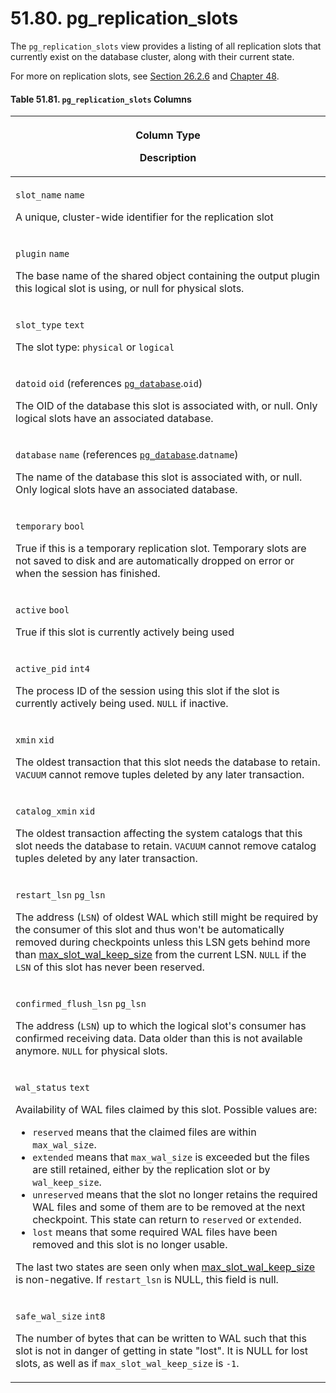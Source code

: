 # 51.80. pg\_replication\_slots

The `pg_replication_slots` view provides a listing of all replication slots that currently exist on the database cluster, along with their current state.

For more on replication slots, see [Section 26.2.6](https://www.postgresql.org/docs/13/warm-standby.html#STREAMING-REPLICATION-SLOTS) and [Chapter 48](https://www.postgresql.org/docs/13/logicaldecoding.html).

#### **Table 51.81. `pg_replication_slots` Columns**

| <p>Column Type</p><p>Description</p>                                                                                                                                                                                                                                                                                                                                                                                                                                                                                                                                                                                                                                                                                                                                                                                                                                                                                                                                                                                                 |
| ------------------------------------------------------------------------------------------------------------------------------------------------------------------------------------------------------------------------------------------------------------------------------------------------------------------------------------------------------------------------------------------------------------------------------------------------------------------------------------------------------------------------------------------------------------------------------------------------------------------------------------------------------------------------------------------------------------------------------------------------------------------------------------------------------------------------------------------------------------------------------------------------------------------------------------------------------------------------------------------------------------------------------------ |
| <p><code>slot_name</code> <code>name</code></p><p>A unique, cluster-wide identifier for the replication slot</p>                                                                                                                                                                                                                                                                                                                                                                                                                                                                                                                                                                                                                                                                                                                                                                                                                                                                                                                     |
| <p><code>plugin</code> <code>name</code></p><p>The base name of the shared object containing the output plugin this logical slot is using, or null for physical slots.</p>                                                                                                                                                                                                                                                                                                                                                                                                                                                                                                                                                                                                                                                                                                                                                                                                                                                           |
| <p><code>slot_type</code> <code>text</code></p><p>The slot type: <code>physical</code> or <code>logical</code></p>                                                                                                                                                                                                                                                                                                                                                                                                                                                                                                                                                                                                                                                                                                                                                                                                                                                                                                                   |
| <p><code>datoid</code> <code>oid</code> (references <a href="https://www.postgresql.org/docs/13/catalog-pg-database.html"><code>pg_database</code></a>.<code>oid</code>)</p><p>The OID of the database this slot is associated with, or null. Only logical slots have an associated database.</p>                                                                                                                                                                                                                                                                                                                                                                                                                                                                                                                                                                                                                                                                                                                                    |
| <p><code>database</code> <code>name</code> (references <a href="https://www.postgresql.org/docs/13/catalog-pg-database.html"><code>pg_database</code></a>.<code>datname</code>)</p><p>The name of the database this slot is associated with, or null. Only logical slots have an associated database.</p>                                                                                                                                                                                                                                                                                                                                                                                                                                                                                                                                                                                                                                                                                                                            |
| <p><code>temporary</code> <code>bool</code></p><p>True if this is a temporary replication slot. Temporary slots are not saved to disk and are automatically dropped on error or when the session has finished.</p>                                                                                                                                                                                                                                                                                                                                                                                                                                                                                                                                                                                                                                                                                                                                                                                                                   |
| <p><code>active</code> <code>bool</code></p><p>True if this slot is currently actively being used</p>                                                                                                                                                                                                                                                                                                                                                                                                                                                                                                                                                                                                                                                                                                                                                                                                                                                                                                                                |
| <p><code>active_pid</code> <code>int4</code></p><p>The process ID of the session using this slot if the slot is currently actively being used. <code>NULL</code> if inactive.</p>                                                                                                                                                                                                                                                                                                                                                                                                                                                                                                                                                                                                                                                                                                                                                                                                                                                    |
| <p><code>xmin</code> <code>xid</code></p><p>The oldest transaction that this slot needs the database to retain. <code>VACUUM</code> cannot remove tuples deleted by any later transaction.</p>                                                                                                                                                                                                                                                                                                                                                                                                                                                                                                                                                                                                                                                                                                                                                                                                                                       |
| <p><code>catalog_xmin</code> <code>xid</code></p><p>The oldest transaction affecting the system catalogs that this slot needs the database to retain. <code>VACUUM</code> cannot remove catalog tuples deleted by any later transaction.</p>                                                                                                                                                                                                                                                                                                                                                                                                                                                                                                                                                                                                                                                                                                                                                                                         |
| <p><code>restart_lsn</code> <code>pg_lsn</code></p><p>The address (<code>LSN</code>) of oldest WAL which still might be required by the consumer of this slot and thus won't be automatically removed during checkpoints unless this LSN gets behind more than <a href="https://www.postgresql.org/docs/13/runtime-config-replication.html#GUC-MAX-SLOT-WAL-KEEP-SIZE">max_slot_wal_keep_size</a> from the current LSN. <code>NULL</code> if the <code>LSN</code> of this slot has never been reserved.</p>                                                                                                                                                                                                                                                                                                                                                                                                                                                                                                                          |
| <p><code>confirmed_flush_lsn</code> <code>pg_lsn</code></p><p>The address (<code>LSN</code>) up to which the logical slot's consumer has confirmed receiving data. Data older than this is not available anymore. <code>NULL</code> for physical slots.</p>                                                                                                                                                                                                                                                                                                                                                                                                                                                                                                                                                                                                                                                                                                                                                                          |
| <p><code>wal_status</code> <code>text</code></p><p>Availability of WAL files claimed by this slot. Possible values are:</p><ul><li><code>reserved</code> means that the claimed files are within <code>max_wal_size</code>.</li><li><code>extended</code> means that <code>max_wal_size</code> is exceeded but the files are still retained, either by the replication slot or by <code>wal_keep_size</code>.</li><li><code>unreserved</code> means that the slot no longer retains the required WAL files and some of them are to be removed at the next checkpoint. This state can return to <code>reserved</code> or <code>extended</code>.</li><li><code>lost</code> means that some required WAL files have been removed and this slot is no longer usable.</li></ul><p>The last two states are seen only when <a href="https://www.postgresql.org/docs/13/runtime-config-replication.html#GUC-MAX-SLOT-WAL-KEEP-SIZE">max_slot_wal_keep_size</a> is non-negative. If <code>restart_lsn</code> is NULL, this field is null.</p> |
| <p><code>safe_wal_size</code> <code>int8</code></p><p>The number of bytes that can be written to WAL such that this slot is not in danger of getting in state "lost". It is NULL for lost slots, as well as if <code>max_slot_wal_keep_size</code> is <code>-1</code>.</p>                                                                                                                                                                                                                                                                                                                                                                                                                                                                                                                                                                                                                                                                                                                                                           |
